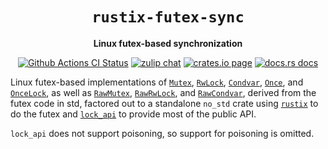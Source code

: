 <div align="center">
  <h1><code>rustix-futex-sync</code></h1>

  <p>
    <strong>Linux futex-based synchronization</strong>
  </p>

  <p>
    <a href="https://github.com/sunfishcode/rustix-futex-sync/actions?query=workflow%3ACI"><img src="https://github.com/sunfishcode/rustix-futex-sync/workflows/CI/badge.svg" alt="Github Actions CI Status" /></a>
    <a href="https://bytecodealliance.zulipchat.com/#narrow/stream/206238-general"><img src="https://img.shields.io/badge/zulip-join_chat-brightgreen.svg" alt="zulip chat" /></a>
    <a href="https://crates.io/crates/rustix-futex-sync"><img src="https://img.shields.io/crates/v/rustix-futex-sync.svg" alt="crates.io page" /></a>
    <a href="https://docs.rs/rustix-futex-sync"><img src="https://docs.rs/rustix-futex-sync/badge.svg" alt="docs.rs docs" /></a>
  </p>
</div>

Linux futex-based implementations of [`Mutex`], [`RwLock`], [`Condvar`],
[`Once`], and [`OnceLock`], as well as [`RawMutex`], [`RawRwLock`], and
[`RawCondvar`], derived from the futex code in std, factored out to
a standalone `no_std` crate using [`rustix`] to do the futex and [`lock_api`]
to provide most of the public API.

`lock_api` does not support poisoning, so support for poisoning is omitted.

[`Mutex`]: https://docs.rs/rustix-futex-sync/latest/rustix_futex_sync/type.Mutex.html
[`RwLock`]: https://docs.rs/rustix-futex-sync/latest/rustix_futex_sync/type.RwLock.html
[`Condvar`]: https://docs.rs/rustix-futex-sync/latest/rustix_futex_sync/type.Condvar.html
[`Once`]: https://docs.rs/rustix-futex-sync/latest/rustix_futex_sync/type.Once.html
[`OnceLock`]: https://docs.rs/rustix-futex-sync/latest/rustix_futex_sync/type.OnceLock.html
[`RawMutex`]: https://docs.rs/rustix-futex-sync/latest/rustix_futex_sync/type.RawMutex.html
[`RawRwLock`]: https://docs.rs/rustix-futex-sync/latest/rustix_futex_sync/type.RawRwLock.html
[`RawCondvar`]: https://docs.rs/rustix-futex-sync/latest/rustix_futex_sync/type.RawCondvar.html
[`rustix`]: https://github.com/bytecodealliance/rustix#readme
[`lock_api`]: https://crates.io/crates/lock_api
